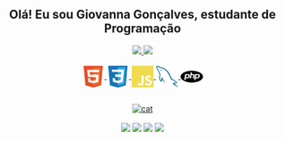 
<div align="center">
<h2> Olá! Eu sou Giovanna Gonçalves, estudante de Programação</h2>

<div align="center">
  <a href="https://github.com/Giovanna-GS">
  <img height="180em" src="https://github-readme-stats.vercel.app/api?username=Giovanna-GS&show_icons=true&theme=panda&include_all_commits=true&count_private=true"/>
  <img height="180em" src="https://github-readme-stats.vercel.app/api/top-langs/?username=Giovanna-GS&layout=compact&langs_count=7&theme=panda"/>
</div>
  
 
  
<div  style="display: inline_block"><br>
  <img align="center" alt="HTML" height="40" width="40" src="https://raw.githubusercontent.com/devicons/devicon/master/icons/html5/html5-original.svg">
  <img align="center" alt="CSS" height="40" width="40" src="https://raw.githubusercontent.com/devicons/devicon/master/icons/css3/css3-original.svg">
  <img align="center" alt="Js" height="40" width="40" src="https://raw.githubusercontent.com/devicons/devicon/master/icons/javascript/javascript-plain.svg">
  <img align="center" alt="MySQL" height="40" width="40" src="https://raw.githubusercontent.com/devicons/devicon/master/icons/mysql/mysql-plain.svg">
  <img align="center" alt="MySQL" height="40" width="40" src="https://raw.githubusercontent.com/devicons/devicon/master/icons/php/php-plain.svg">
  </div>
  
   ##
   
   <img alt="cat" height="150" width="150"  src="https://i.pinimg.com/originals/8d/d1/76/8dd176c04a07c37b80a640dbc73382ff.gif">
  
  <div align="center" style="display: inline_block"><br>
     <a href = "mailto:giovanna.gsouza99@gmail.com"><img src="https://img.shields.io/badge/Gmail-D14836?style=for-the-badge&logo=gmail&logoColor=white" target="_blank"></a>
    <a href="https://www.linkedin.com/in/giovanna-goncalves/" target="_blank"><img src="https://img.shields.io/badge/-LinkedIn-%230077B5?style=for-the-badge&logo=linkedin&logoColor=white" target="_blank"></a> 
    <a href="https://www.instagram.com/giovanna_gsouza/" target="_blank"><img src="https://img.shields.io/badge/-Instagram-%23E4405F?style=for-the-badge&logo=instagram&logoColor=white" target="_blank"></a>
    <a href="https://wa.me/5511981253366"  target="_blank"><img src="https://img.shields.io/badge/WhatsApp-25D366?style=for-the-badge&logo=whatsapp&logoColor=white"</a>
      </div>
    <p align="center">  
      
<!-- Icons -> https://dev.to/envoy_/150-badges-for-github-pnk   
    Stats Card -> https://github.com/anuraghazra/github-readme-stats/tree/master/themes -->
    



